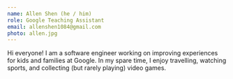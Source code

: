 ```yaml
---
name: Allen Shen (he / him)
role: Google Teaching Assistant
email: allenshen1084@gmail.com
photo: allen.jpg
---
```


Hi everyone! I am a software engineer working on improving experiences for kids and families at Google. In my spare time, I enjoy travelling, watching sports, and collecting (but rarely playing) video games.
